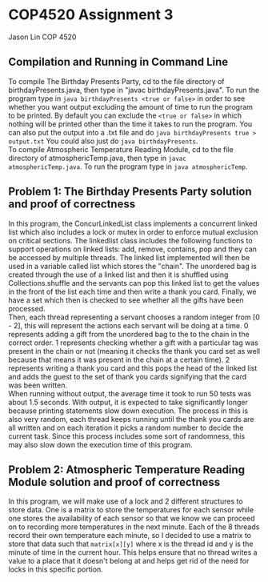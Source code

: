 # COP4520 Assignment 3
Jason Lin COP 4520
## Compilation and Running in Command Line
To compile The Birthday Presents Party, cd to the file directory of birthdayPresents.java, then type in "javac birthdayPresents.java". To run the program type in ```java birthdayPresents <true or false>``` in order to see whether you want output excluding the amount of time to run the program to be printed. By default you can exclude the ```<true or false>``` in which nothing will be printed other than the time it takes to run the program. You can also put the output into a .txt file and do ```java birthdayPresents true > output.txt``` You could also just do ```java birthdayPresents```. <br/>
To compile Atmospheric Temperature Reading Module, cd to the file directory of atmosphericTemp.java, then type in ```javac atmosphericTemp.java```. To run the program type in ```java atmosphericTemp```.

## Problem 1: The Birthday Presents Party solution and proof of correctness
In this program, the ConcurLinkedList class implements a concurrent linked list which also includes a lock or mutex in order to enforce mutual exclusion on critical sections. The linkedlist class includes the following functions to support operations on linked lists: add, remove, contains, pop and they can be accessed by multiple threads. The linked list implemented will then be used in a variable called list which stores the "chain". The unordered bag is created through the use of a linked list and then it is shuffled using Collections.shuffle and the servants can pop this linked list to get the values in the front of the list each time and then write a thank you card. Finally, we have a set which then is checked to see whether all the gifts have been processed. <br/>
Then, each thread representing a servant chooses a random integer from [0 - 2], this will represent the actions each servant will be doing at a time. 0 represents adding a gift from the unordered bag to the to the chain in the correct order. 1 represents checking whether a gift with a particular tag was present in the chain or not (meaning it checks the thank you card set as well because that means it was present in the chain at a certain time). 2 represents writing a thank you card and this pops the head of the linked list and adds the guest to the set of thank you cards signifying that the card was been written. <br/>
When running without output, the average time it took to run 50 tests was about 1.5 seconds. With output, it is expected to take significantly longer because printing statements slow down execution. The process in this is also very random, each thread keeps running until the thank you cards are all written and on each iteration it picks a random number to decide the current task. Since this process includes some sort of randomness, this may also slow down the execution time of this program. <br/>
## Problem 2: Atmospheric Temperature Reading Module solution and proof of correctness
In this program, we will make use of a lock and 2 different structures to store data. One is a matrix to store the temperatures for each sensor while one stores the availability of each sensor so that we know we can proceed on to recording more temperatures in the next minute. Each of the 8 threads record their own temperature each minute, so I decided to use a matrix to store that data such that ```matrix[x][y]``` where x is the thread id and y is the minute of time in the current hour. This helps ensure that no thread writes a value to a place that it doesn't belong at and helps get rid of the need for locks in this specific portion. 